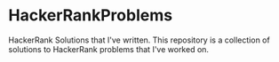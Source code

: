 # HackerRankProblems
HackerRank Solutions that I've written.
This repository is a collection of solutions to HackerRank problems that I've worked on.
